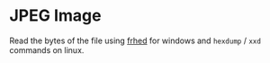 # JPEG Image

Read the bytes of the file using [frhed](https://sourceforge.net/projects/frhed/files/1.%20Stable%20Releases/1.6.0/) for windows and `hexdump` / `xxd` commands on linux.
